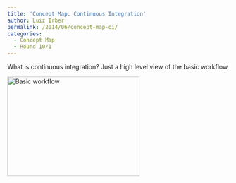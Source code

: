 ```yaml
---
title: 'Concept Map: Continuous Integration'
author: Luiz Irber
permalink: /2014/06/concept-map-ci/
categories:
  - Concept Map
  - Round 10/1
---
```

What is continuous integration? Just a high level view of the basic workflow.

[<img class="size-medium wp-image-7877" alt="Basic workflow" src="http://teaching.software-carpentry.org/wp-content/uploads/2014/06/IMG_20140619_223026-300x225.jpg" width="300" height="225" />][1]

 [1]: http://teaching.software-carpentry.org/wp-content/uploads/2014/06/IMG_20140619_223026.jpg
